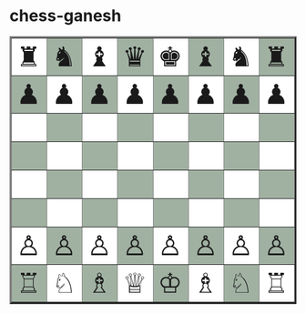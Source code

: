 # chess-ganesh
<html>
<head>
<title>
</title>
</head>
<body>
<font size=50>
<table border=3px font-size=50px>
<tr>
<td height=50 width=50 bgcolor=white><font size=50px> &#9820 </font></td>
<td height=50 width=50 bgcolor=#A0B1A2><font size=50px>&#9822</td>
<td height=50 width=50 bgcolor=white><font size=50px>&#9821</td>
<td height=50 width=50 bgcolor=#A0B1A2><font size=50px>&#9819</td>
<td height=50 width=50 bgcolor=white><font size=50px>&#9818</td>
<td height=50 width=50 bgcolor=#A0B1A2><font size=50px>&#9821</td>
<td height=50 width=50 bgcolor=white><font size=50px>&#9822</td>
<td height=50 width=50 bgcolor=#A0B1A2><font size=50px>&#9820</td>
</tr>

<tr>
<td height=50 width=50 bgcolor=#A0B1A2><font size=50px>&#9823</td>
<td height=50 width=50 bgcolor=white><font size=50px>&#9823</td>
<td height=50 width=50 bgcolor=#A0B1A2><font size=50px>&#9823</td>
<td height=50 width=50 bgcolor=white><font size=50px>&#9823</td>
<td height=50 width=50 bgcolor=#A0B1A2><font size=50px>&#9823</td>
<td height=50 width=50 bgcolor=white><font size=50px>&#9823</td>
<td height=50 width=50 bgcolor=#A0B1A2><font size=50px>&#9823</td>
<td height=50 width=50 bgcolor=white><font size=50px>&#9823</td>
</tr>
<tr>
<td height=50 width=50 bgcolor=white></td>
<td height=50 width=50 bgcolor=#A0B1A2></td>
<td height=50 width=50 bgcolor=white></td>
<td height=50 width=50 bgcolor=#A0B1A2></td>
<td height=50 width=50 bgcolor=white></td>
<td height=50 width=50 bgcolor=#A0B1A2></td>
<td height=50 width=50 bgcolor=white></td>
<td height=50 width=50 bgcolor=#A0B1A2></td>
</tr>
<tr>
<td height=50 width=50 bgcolor=#A0B1A2></td>
<td height=50 width=50 bgcolor=white></td>
<td height=50 width=50 bgcolor=#A0B1A2></td>
<td height=50 width=50 bgcolor=white></td>
<td height=50 width=50 bgcolor=#A0B1A2></td>
<td height=50 width=50 bgcolor=white></td>
<td height=50 width=50 bgcolor=#A0B1A2></td>
<td height=50 width=50 bgcolor=white></td>
</tr>

<tr>
<td height=50 width=50 bgcolor=white></td>
<td height=50 width=50 bgcolor=#A0B1A2></td>
<td height=50 width=50 bgcolor=white></td>
<td height=50 width=50 bgcolor=#A0B1A2></td>
<td height=50 width=50 bgcolor=white></td>
<td height=50 width=50 bgcolor=#A0B1A2></td>
<td height=50 width=50 bgcolor=white></td>
<td height=50 width=50 bgcolor=#A0B1A2></td>
</tr>
<tr>
<td height=50 width=50 bgcolor=#A0B1A2></td>
<td height=50 width=50 bgcolor=white></td>
<td height=50 width=50 bgcolor=#A0B1A2></td>
<td height=50 width=50 bgcolor=white></td>
<td height=50 width=50 bgcolor=#A0B1A2></td>
<td height=50 width=50 bgcolor=white></td>
<td height=50 width=50 bgcolor=#A0B1A2></td>
<td height=50 width=50 bgcolor=white></td>
</tr>

<tr>
<td height=50 width=50 bgcolor=white><font size=50px>&#9817</td>
<td height=50 width=50 bgcolor=#A0B1A2><font size=50px>&#9817</td>
<td height=50 width=50 bgcolor=white><font size=50px>&#9817</td>
<td height=50 width=50 bgcolor=#A0B1A2><font size=50px>&#9817</td>
<td height=50 width=50 bgcolor=white><font size=50px>&#9817</td>
<td height=50 width=50 bgcolor=#A0B1A2><font size=50px>&#9817</td>
<td height=50 width=50 bgcolor=white><font size=50px>&#9817</td>
<td height=50 width=50 bgcolor=#A0B1A2><font size=50px>&#9817</td>
</tr>
<tr>
<td height=50 width=50 bgcolor=#A0B1A2><font size=50px>&#9814</td>
<td height=50 width=50 bgcolor=white><font size=50px>&#9816</td>
<td height=50 width=50 bgcolor=#A0B1A2><font size=50px>&#9815</td>
<td height=50 width=50 bgcolor=white><font size=50px>&#9813</td>
<td height=50 width=50 bgcolor=#A0B1A2><font size=50px>&#9812</td>
<td height=50 width=50 bgcolor=white><font size=50px>&#9815</td>
<td height=50 width=50 bgcolor=#A0B1A2><font size=50px>&#9816</td>
<td height=50 width=50 bgcolor=white><font size=50px>&#9814</td>
</tr>

</table>
</font>
</body>
</html>
